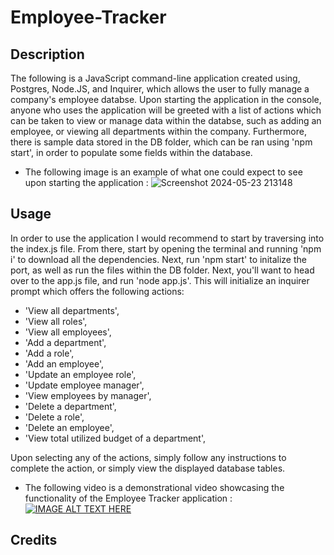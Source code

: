 # Employee-Tracker

## Description

The following is a JavaScript command-line application created using, Postgres, Node.JS, and Inquirer, which allows the user to fully manage a company's employee databse. Upon starting the application in the console, anyone who uses the application will be greeted with a list of actions which can be taken to view or manage data within the databse, such as adding an employee, or viewing all departments within the company. Furthermore, there is sample data stored in the DB folder, which can be ran using 'npm start', in order to populate some fields within the database. 

* The following image is an example of what one could expect to see upon starting the application :
![Screenshot 2024-05-23 213148](https://github.com/Rinovi/Employee-Tracker/assets/160938078/2c231133-1156-48df-8823-f2aefe84efaa)

## Usage

In order to use the application I would recommend to start by traversing into the index.js file. From there, start by opening the terminal and running 'npm i' to download all the dependencies. Next, run 'npm start' to initalize the port, as well as run the files within the DB folder. Next, you'll want to head over to the app.js file, and run 'node app.js'. This will initialize an inquirer prompt which offers the following actions:

* 'View all departments',
* 'View all roles',
* 'View all employees',
* 'Add a department',
* 'Add a role',
* 'Add an employee',
* 'Update an employee role',
* 'Update employee manager', 
* 'View employees by manager', 
* 'Delete a department', 
* 'Delete a role', 
* 'Delete an employee', 
* 'View total utilized budget of a department',

Upon selecting any of the actions, simply follow any instructions to complete the action, or simply view the displayed database tables.

* The following video is a demonstrational video showcasing the functionality of the Employee Tracker application :
[![IMAGE ALT TEXT HERE](https://img.youtube.com/vi/pXT_1XsMwtA/0.jpg)](https://www.youtube.com/watch?v=pXT_1XsMwtA)
## Credits


